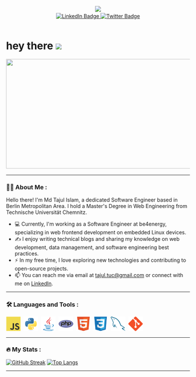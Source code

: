 <!-- Header Section: https://giphy.com/stickers -->
<div id="header" align="center">
  <img src="https://media.giphy.com/media/M9gbBd9nbDrOTu1Mqx/giphy.gif" width="100"/>
</div>

<!-- Badge Section: https://shields.io/ -->
<div id="badges"  align="center">
  <a href="your-linkedin-URL">
    <img src="https://img.shields.io/badge/LinkedIn-blue?style=for-the-badge&logo=linkedin&logoColor=white" alt="LinkedIn Badge"/>
  </a>
  <a href="your-twitter-URL">
    <img src="https://img.shields.io/badge/Twitter-blue?style=for-the-badge&logo=twitter&logoColor=white" alt="Twitter Badge"/>
  </a>
</div>

<!-- Profile Views-->
<img src="https://komarev.com/ghpvc/?username=islam-tajul&style=flat-square&color=blue" alt=""  style="position : center; "/>

<!-- Welcome Note -->
<h1>
  hey there
  <img src="https://media.giphy.com/media/hvRJCLFzcasrR4ia7z/giphy.gif" width="30px"/>
</h1>
<div align="center">
  <img src="https://media.giphy.com/media/dWesBcTLavkZuG35MI/giphy.gif" width="600" height="300"/>
</div>

---

### :man_technologist: About Me :
Hello there! I'm Md Tajul Islam, a dedicated Software Engineer based in Berlin Metropolitan Area. I hold a Master's Degree in Web Engineering from Technische Universität Chemnitz.

- 💻 Currently, I'm working as a Software Engineer at be4energy, specializing in web frontend development on embedded Linux devices.
- ✍️ I enjoy writing technical blogs and sharing my knowledge on web development, data management, and software engineering best practices.
- ⚡ In my free time, I love exploring new technologies and contributing to open-source projects.
- 📫 You can reach me via email at tajul.tuc@gmail.com or connect with me on [LinkedIn](https://www.linkedin.com/in/islam-tajul/).

---

### :hammer_and_wrench: Languages and Tools :
<div>
 <img src="https://github.com/devicons/devicon/blob/master/icons/javascript/javascript-original.svg" title="JavaScript" alt="JavaScript" width="40" height="40"/>&nbsp;
 <img src="https://github.com/devicons/devicon/blob/master/icons/python/python-original.svg" title="Python" alt="Python" width="40" height="40"/>&nbsp;
 <img src="https://github.com/devicons/devicon/blob/master/icons/java/java-original.svg" title="Java" alt="Java" width="40" height="40"/>&nbsp;
 <img src="https://github.com/devicons/devicon/blob/master/icons/php/php-original.svg" title="PHP" alt="PHP" width="40" height="40"/>&nbsp;
 <img src="https://github.com/devicons/devicon/blob/master/icons/html5/html5-original.svg" title="HTML5" alt="HTML" width="40" height="40"/>&nbsp;
 <img src="https://github.com/devicons/devicon/blob/master/icons/css3/css3-original.svg"  title="CSS3" alt="CSS" width="40" height="40"/>&nbsp;
 <img src="https://github.com/devicons/devicon/blob/master/icons/mysql/mysql-original.svg" title="MySQL" alt="MySQL" width="40" height="40"/>&nbsp;
 <img src="https://github.com/devicons/devicon/blob/master/icons/git/git-original.svg" title="Git" alt="Git" width="40" height="40"/>&nbsp;
</div>

---

### :fire: My Stats :
[![GitHub Streak](http://github-readme-streak-stats.herokuapp.com?user=islam-tajul&theme=dark&background=000000)](https://git.io/streak-stats)
[![Top Langs](https://github-readme-stats.vercel.app/api/top-langs/?username=islam-tajul&layout=compact&theme=vision-friendly-dark)](https://github.com/anuraghazra/github-readme-stats)

---
<!--
### :writing_hand: Blog Posts : 
-->
<!-- BLOG-POST-LIST:START -->
<!-- BLOG-POST-LIST:END -->
